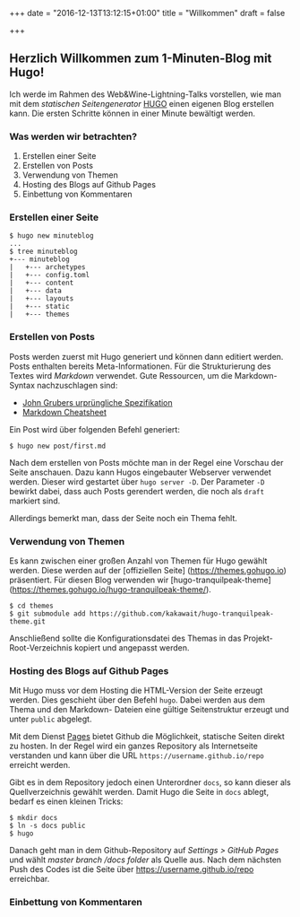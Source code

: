 +++
date = "2016-12-13T13:12:15+01:00"
title = "Willkommen"
draft = false

+++

## Herzlich Willkommen zum 1-Minuten-Blog mit Hugo!

Ich werde im Rahmen des Web&Wine-Lightning-Talks vorstellen, wie man mit dem *statischen Seitengenerator*
[HUGO](https://gohugo.io/) einen eigenen Blog erstellen kann. Die ersten Schritte können in einer Minute bewältigt werden.

<!--more-->

### Was werden wir betrachten?

1. Erstellen einer Seite
1. Erstellen von Posts
1. Verwendung von Themen
1. Hosting des Blogs auf Github Pages
1. Einbettung von Kommentaren

### Erstellen einer Seite

```
$ hugo new minuteblog
...
$ tree minuteblog
+--- minuteblog
|   +--- archetypes
|   +--- config.toml
|   +--- content
|   +--- data
|   +--- layouts
|   +--- static
|   +--- themes
```

### Erstellen von Posts

Posts werden zuerst mit Hugo generiert und können dann editiert werden. Posts enthalten bereits Meta-Informationen.
Für die Strukturierung des Textes wird *Markdown* verwendet. Gute Ressourcen, um die Markdown-Syntax nachzuschlagen sind:

- [John Grubers urprüngliche Spezifikation](https://daringfireball.net/projects/markdown/)
- [Markdown Cheatsheet](https://github.com/adam-p/markdown-here/wiki/Markdown-Cheatsheet)

Ein Post wird über folgenden Befehl generiert:

```
$ hugo new post/first.md
```

Nach dem erstellen von Posts möchte man in der Regel eine Vorschau der Seite anschauen. Dazu kann Hugos eingebauter Webserver
verwendet werden. Dieser wird gestartet über `hugo server -D`. Der Parameter `-D` bewirkt dabei, dass auch Posts gerendert
werden, die noch als `draft` markiert sind.

Allerdings bemerkt man, dass der Seite noch ein Thema fehlt.

### Verwendung von Themen

Es kann zwischen einer großen Anzahl von Themen für Hugo gewählt werden. Diese werden auf der [offiziellen Seite]
(https://themes.gohugo.io) präsentiert. Für diesen Blog verwenden wir [hugo-tranquilpeak-theme]
(https://themes.gohugo.io/hugo-tranquilpeak-theme/).

```
$ cd themes
$ git submodule add https://github.com/kakawait/hugo-tranquilpeak-theme.git
```

Anschließend sollte die Konfigurationsdatei des Themas in das Projekt-Root-Verzeichnis kopiert und angepasst werden.

### Hosting des Blogs auf Github Pages

Mit Hugo muss vor dem Hosting die HTML-Version der Seite erzeugt werden. Dies
geschieht über den Befehl `hugo`. Dabei werden aus dem Thema und den Markdown-
Dateien eine gültige Seitenstruktur erzeugt und unter `public` abgelegt.

Mit dem Dienst [Pages](https://pages.github.com/) bietet Github die Möglichkeit,
statische Seiten direkt zu hosten. In der Regel wird ein ganzes Repository als
Internetseite verstanden und kann über die URL `https://username.github.io/repo`
erreicht werden.

Gibt es in dem Repository jedoch einen Unterordner `docs`, so kann dieser als
Quellverzeichnis gewählt werden. Damit Hugo die Seite in `docs` ablegt,
bedarf es einen kleinen Tricks:

```
$ mkdir docs
$ ln -s docs public
$ hugo
```

Danach geht man in dem Github-Repository auf *Settings > GitHub Pages* und wählt
*master branch /docs folder* als Quelle aus. Nach dem nächsten Push des Codes ist
die Seite über <https://username.github.io/repo> erreichbar.

### Einbettung von Kommentaren
